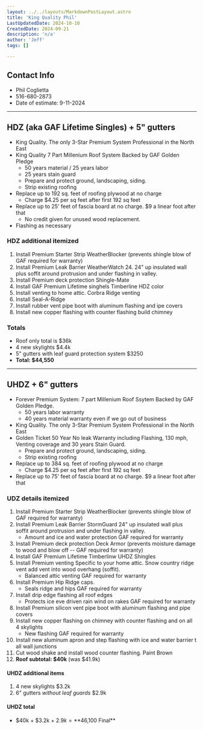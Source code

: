 ```yaml
---
layout: ../../layouts/MarkdownPostLayout.astro
title: 'King Quality Phil'
LastUpdatedDate: 2024-10-10
CreatedDate: 2024-09-21
description: 'n/a'
author: 'Jeff'
tags: []

---
```


## Contact Info
* Phil Coglietta
* 516-680-2873
* Date of estimate: 9-11-2024

***

## HDZ (aka GAF Lifetime Singles) + 5" gutters
* King Quality. The only 3-Star Premium System Professional in the North East
* King Quality 7 Part Millenium Roof System Backed by GAF Golden Pledge
	* 50 years material / 25 years labor
	* 25 years stain guard
	* Prepare and protect ground, landscaping, siding.
	* Strip existing roofing
* Replace up to 192 sq. feet of roofing plywood at no charge
	* Charge $4.25 per sq feet after first 192 sq feet
* Replace up to 25' feet of fascia board at no charge. $9 a linear foot after that
	* No credit given for unused wood replacement.
* Flashing as necessary

### HDZ additional itemized
1. Install Premium Starter Strip WeatherBlocker (prevents shingle blow of GAF required for warranty)
1. Install Premium Leak Barrier WeatherWatch 24. 24" up insulated wall plus soffit around protrusion and under flashing in valley.
1. Install Premium deck protection Shingle-Mate
1. Install GAF Premium Lifetime singhels Timberline HDZ color
1. Install venting to home attic. Corbra Ridge venting
1. Install Seal-A-Ridge
1. Install rubber vent pipe boot with aluminum flashing and ipe covers
1. Install new copper flashing with counter flashing build chimney

### Totals
* Roof only total is $36k
* 4 new skylights $4.4k
* 5" gutters with leaf guard protection system $3250
* **Total: $44,550**

***

## UHDZ + 6" gutters
* Forever Premium System: 7 part Millenium Roof Ssytem Backed by GAF Golden Pledge.
	* 50 years labor warranty
	* 40 years material warranty even if we go out of business
* King Quality. The only 3-Star Premium System Professional in the North East
* Golden Ticket 50 Year No leak Warranty including Flashing, 130 mph, Venting coverage and 30 years Stain Guard.
	* Prepare and protect ground, landscaping, siding.
	* Strip existing roofing
* Replace up to 384 sq. feet of roofing plywood at no charge
	* Charge $4.25 per sq feet after first 192 sq feet
* Replace up to 75' feet of fascia board at no charge. $9 a linear foot after that

### UDZ details itemized
1. Install Premium Starter Strip WeatherBlocker (prevents shingle blow of GAF required for warranty)
1. Install Premium Leak Barrier StormGuard 24" up insulated wall plus soffit around protrusion and under flashing in valley.
	* Amount and ice and water protection GAF required for warranty
1. Install Premium deck protection Deck Armor (prevents moisture damage to wood and blow off -- GAF required for warranty)
1. Install GAF Premium Lifetime Timberlinw UHDZ Shingles
1. Install Premium venting Specific to your home attic. Snow country ridge vent add vent into wood overhang (soffit). 
	* Balanced attic venting GAF required for warranty
1. Install Premium Hip Ridge caps. 
	* Seals ridge and hips GAF required for warranty
1. Install drip edge flashing all roof edges
	* Protects ice eve driven rain wind on rakes GAF required for warranty
1. Install Premium silicon vent pipe boot with aluminum flashing and pipe covers
1. Install new copper flashing on chimney with counter flashing and on all 4 skylights
	* New flashing GAF required for warranty
1. Install new aluminum apron and step flashing with ice and water barrier t all wall junctions
1. Cut wood shake and install wood counter flashing. Paint Brown
1. **Roof subtotal: $40k** (was $41.9k)

#### UHDZ additional items
1. 4 new skylights $3.2k
1. 6" gutters *without leaf guards* $2.9k

#### UHDZ total
* $40k + $3.2k + $2.9k = **$46,100 Final**
	
